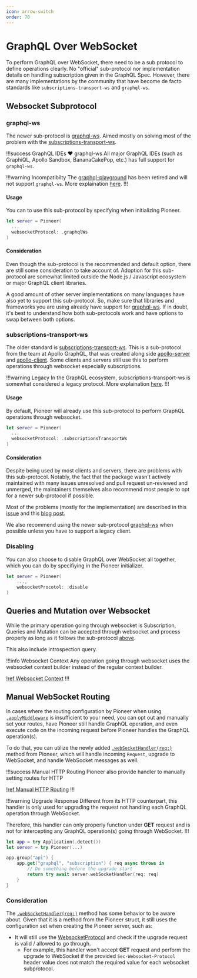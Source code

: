 ```yaml
---
icon: arrow-switch
order: 70
---
```


# GraphQL Over WebSocket

To perform GraphQL over WebSocket, there need to be a sub protocol to define operations clearly. No "official" sub-protocol nor implementation details on handling subscription given in the GraphQL Spec. However, there are many implementations by the community that have become de facto standards like `subscriptions-transport-ws` and `graphql-ws`.

## Websocket Subprotocol

### graphql-ws

The newer sub-protocol is [graphql-ws](https://github.com/enisdenjo/graphql-ws). Aimed mostly on solving most of the problem with the [subscriptions-transport-ws](#subscriptions-transport-ws).

!!!success GraphQL IDEs :heart: graphql-ws
All major GraphQL IDEs (such as GraphiQL, Apollo Sandbox, BananaCakePop, etc.) has full support for `graphql-ws`.

!!!warning Incompatibilty
The [graphql-playground](https://github.com/graphql/graphql-playground) has been retired and will not support `graphql-ws`. More explaination [here](https://github.com/graphql/graphql-playground/issues/1143).
!!!

#### Usage

You can to use this sub-protocol by specifying when initializing Pioneer.

```swift
let server = Pioneer(
  ...
  websocketProtocol: .graphqlWs
)
```

#### Consideration

Even though the sub-protocol is the recommended and default option, there are still some consideration to take account of. Adoption for this sub-protocol are somewhat limited outside the Node.js / Javascript ecosystem or major GraphQL client libraries.

A good amount of other server implementations on many languages have also yet to support this sub-protocol. So, make sure that libraries and frameworks you are using already have support for [graphql-ws](https://github.com/enisdenjo/graphql-ws). If in doubt, it's best to understand how both sub-protocols work and have options to swap between both options.

### subscriptions-transport-ws

The older standard is [subscriptions-transport-ws](https://github.com/apollographql/subscriptions-transport-ws). This is a sub-protocol from the team at Apollo GraphQL, that was created along side [apollo-server](https://github.com/apollographql/apollo-server) and [apollo-client](https://github.com/apollographql/apollo-client). Some clients and servers still use this to perform operations through websocket especially subscriptions.

!!!warning Legacy
In the GraphQL ecosystem, subscriptions-transport-ws is somewhat considered a legacy protocol. More explaination [here](#consideration).
!!!

#### Usage

By default, Pioneer will already use this sub-protocol to perform GraphQL operations through websocket.

```swift
let server = Pioneer(
  ...
  websocketProtocol: .subscriptionsTransportWs
)
```

#### Consideration

Despite being used by most clients and servers, there are problems with this sub-protocol. Notably, the fact that the package wasn't actively maintained with many issues unresolved and pull request un-reviewed and unmerged, the maintainers themselves also recommend most people to opt for a newer sub-protocol if possible.

Most of the problems (mostly for the implementation) are described in this [issue](https://github.com/enisdenjo/graphql-ws/issues/3) and this [blog post](https://the-guild.dev/blog/graphql-over-websockets).

We also recommend using the newer sub-protocol [graphql-ws](#graphql-ws) when possible unless you have to support a legacy client.

### Disabling

You can also choose to disable GraphQL over WebSocket all together, which you can do by specifiying in the Pioneer initializer.

```swift
let server = Pioneer(
    ...,
    websocketProcotol: .disable
)
```

## Queries and Mutation over Websocket

While the primary operation going through websocket is Subscription, Queries and Mutation can be accepted through websocket and process properly as long as it follows the sub-protocol [above](#websocket-subprotocol).

This also include introspection query.

!!!info Websocket Context
Any operation going through websocket uses the websocket context builder instead of the regular context builder.

[!ref Websocket Context](/guides/advanced/context/#websocket-context)
!!!

## Manual WebSocket Routing

In cases where the routing configuration by Pioneer when using [`.applyMiddleware`](/references/pioneer/#applymiddleware) is insufficient to your need, you can opt out and manually set your routes, have Pioneer still handle GraphQL operation, and even execute code on the incoming request before Pioneer handles the GraphQL operation(s).

To do that, you can utilize the newly added [`.webSocketHandler(req:)`](/references/pioneer/#websockethandler) method from Pioneer, which will handle incoming `Request`, upgrade to WebSocket, and handle WebSocket messages as well.

!!!success Manual HTTP Routing
Pioneer also provide handler to manually setting routes for HTTP

[!ref Manual HTTP Routing](/features/graphql-over-http/#manual-http-routing)
!!!

!!!warning Upgrade Response
Different from its HTTP counterpart, this handler is only used for upgrading the request not handling each GraphQL operation through WebSocket.

Therefore, this handler can only properly function under **GET** request and is not for intercepting any GraphQL operation(s) going through WebSocket.
!!!

```swift
let app = try Application(.detect())
let server = try Pioneer(...)

app.group("api") {
    app.get("graphql", "subscription") { req async throws in
        // Do something before the upgrade start
        return try await server.webSocketHandler(req: req)
    }
}
```

### Consideration

The [`.webSocketHandler(req:)`](/references/pioneer/#websockethandler) method has some behavior to be aware about. Given that it is a method from the Pioneer struct, it still uses the configuration set when creating the Pioneer server, such as:

- It will still use the [WebsocketProtocol](#websocket-subprotocol) and check if the upgrade request is valid / allowed to go through.
  - For example, this handler won't accept **GET** request and perform the upgrade to WebSocket if the provided `Sec-Websocket-Protocol` header value does not match the required value for each websocket subprotocol.
